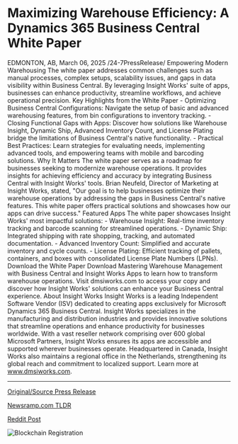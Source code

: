 # Maximizing Warehouse Efficiency: A Dynamics 365 Business Central White Paper

EDMONTON, AB, March 06, 2025 /24-7PressRelease/  Empowering Modern Warehousing  The white paper addresses common challenges such as manual processes, complex setups, scalability issues, and gaps in data visibility within Business Central. By leveraging Insight Works' suite of apps, businesses can enhance productivity, streamline workflows, and achieve operational precision.  Key Highlights from the White Paper  - Optimizing Business Central Configurations: Navigate the setup of basic and advanced warehousing features, from bin configurations to inventory tracking. - Closing Functional Gaps with Apps: Discover how solutions like Warehouse Insight, Dynamic Ship, Advanced Inventory Count, and License Plating bridge the limitations of Business Central's native functionality. - Practical Best Practices: Learn strategies for evaluating needs, implementing advanced tools, and empowering teams with mobile and barcoding solutions.  Why It Matters  The white paper serves as a roadmap for businesses seeking to modernize warehouse operations. It provides insights for achieving efficiency and accuracy by integrating Business Central with Insight Works' tools.  Brian Neufeld, Director of Marketing at Insight Works, stated, "Our goal is to help businesses optimize their warehouse operations by addressing the gaps in Business Central's native features. This white paper offers practical solutions and showcases how our apps can drive success."  Featured Apps  The white paper showcases Insight Works' most impactful solutions:  - Warehouse Insight: Real-time inventory tracking and barcode scanning for streamlined operations. - Dynamic Ship: Integrated shipping with rate shopping, tracking, and automated documentation. - Advanced Inventory Count: Simplified and accurate inventory and cycle counts. - License Plating: Efficient tracking of pallets, containers, and boxes with consolidated License Plate Numbers (LPNs).  Download the White Paper  Download Mastering Warehouse Management with Business Central and Insight Works Apps to learn how to transform warehouse operations. Visit dmsiworks.com to access your copy and discover how Insight Works' solutions can enhance your Business Central experience.  About Insight Works  Insight Works is a leading Independent Software Vendor (ISV) dedicated to creating apps exclusively for Microsoft Dynamics 365 Business Central. Insight Works specializes in the manufacturing and distribution industries and provides innovative solutions that streamline operations and enhance productivity for businesses worldwide. With a vast reseller network comprising over 600 global Microsoft Partners, Insight Works ensures its apps are accessible and supported wherever businesses operate. Headquartered in Canada, Insight Works also maintains a regional office in the Netherlands, strengthening its global reach and commitment to localized support. Learn more at www.dmsiworks.com. 

---

[Original/Source Press Release](https://www.24-7pressrelease.com/press-release/520077/maximizing-warehouse-efficiency-a-dynamics-365-business-central-white-paper)
                    

[Newsramp.com TLDR](https://newsramp.com/curated-news/insight-works-white-paper-reveals-strategies-for-modernizing-warehouse-operations/540a2a601f69fef3bef616f1d5685930) 

 



[Reddit Post](https://www.reddit.com/r/newsramp/comments/1j4qtzy/insight_works_white_paper_reveals_strategies_for/) 



![Blockchain Registration](https://cdn.newsramp.app/24-7PressRelease/qrcode/253/6/ideaWYFm.webp)